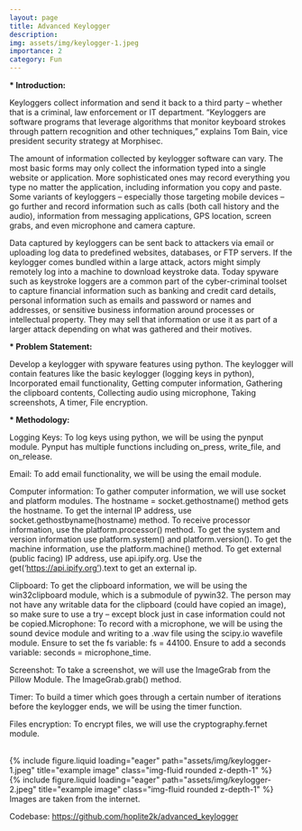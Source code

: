 ```yaml
---
layout: page
title: Advanced Keylogger
description:
img: assets/img/keylogger-1.jpeg
importance: 2
category: Fun
---
```


<b>* Introduction:</b>

Keyloggers collect information and send it back to a third party – whether that is a
criminal, law enforcement or IT department. “Keyloggers are software programs that
leverage algorithms that monitor keyboard strokes through pattern recognition and other
techniques,” explains Tom Bain, vice president security strategy at Morphisec.

The amount of information collected by keylogger software can vary. The most basic
forms may only collect the information typed into a single website or application. More
sophisticated ones may record everything you type no matter the application, including
information you copy and paste. Some variants of keyloggers – especially those targeting
mobile devices – go further and record information such as calls (both call history and the
audio), information from messaging applications, GPS location, screen grabs, and even
microphone and camera capture.

Data captured by keyloggers can be sent back to attackers via email or uploading log data
to predefined websites, databases, or FTP servers. If the keylogger comes bundled within
a large attack, actors might simply remotely log into a machine to download keystroke
data. Today spyware such as keystroke loggers are a common part of the cyber-criminal
toolset to capture financial information such as banking and credit card details, personal
information such as emails and password or names and addresses, or sensitive business
information around processes or intellectual property. They may sell that information or
use it as part of a larger attack depending on what was gathered and their motives.

<b>* Problem Statement:</b>

Develop a keylogger with spyware features using python. The keylogger will contain
features like the basic keylogger (logging keys in python), Incorporated email
functionality, Getting computer information, Gathering the clipboard contents, Collecting
audio using microphone, Taking screenshots, A timer, File encryption.

<b>* Methodology:</b>

Logging Keys: To log keys using python, we will be using the pynput module. Pynput has
multiple functions including on_press, write_file, and on_release.

Email: To add email functionality, we will be using the email module.

Computer information: To gather computer information, we will use socket and platform
modules. The hostname = socket.gethostname() method gets the hostname. To get the
internal IP address, use socket.gethostbyname(hostname) method. To receive processor
information, use the platform.processor() method. To get the system and version
information use platform.system() and platform.version(). To get the machine
information, use the platform.machine() method. To get external (public facing) IP
address, use api.ipify.org. Use the get(‘https://api.ipify.org’).text to get an external ip.

Clipboard: To get the clipboard information, we will be using the win32clipboard module,
which is a submodule of pywin32. The person may not have any writable data for the
clipboard (could have copied an image), so make sure to use a try – except block just in
case information could not be copied.Microphone: To record with a microphone, we will be using the sound device module and
writing to a .wav file using the scipy.io wavefile module. Ensure to set the fs variable: fs
= 44100. Ensure to add a seconds variable: seconds = microphone_time.

Screenshot: To take a screenshot, we will use the ImageGrab from the Pillow Module.
The ImageGrab.grab() method.

Timer: To build a timer which goes through a certain number of iterations before the
keylogger ends, we will be using the timer function.

Files encryption: To encrypt files, we will use the cryptography.fernet module.

<br>
<div class="row">
    <div class="col-sm mt-3 mt-md-0">
        {% include figure.liquid loading="eager" path="assets/img/keylogger-1.jpeg" title="example image" class="img-fluid rounded z-depth-1" %}
    </div>
    <div class="col-sm mt-3 mt-md-0">
        {% include figure.liquid loading="eager" path="assets/img/keylogger-2.jpeg" title="example image" class="img-fluid rounded z-depth-1" %}
    </div>
</div>
<div class="caption">
    Images are taken from the internet.
</div>

Codebase: <a href="https://github.com/hoplite2k/advanced_keylogger">https://github.com/hoplite2k/advanced_keylogger</a>

